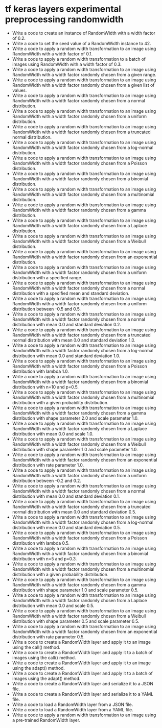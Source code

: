 # tf keras layers experimental preprocessing randomwidth

- Write a code to create an instance of RandomWidth with a width factor of 0.2.
- Write a code to set the seed value of a RandomWidth instance to 42.
- Write a code to apply a random width transformation to an image using RandomWidth with a width factor of 0.1.
- Write a code to apply a random width transformation to a batch of images using RandomWidth with a width factor of 0.3.
- Write a code to apply a random width transformation to an image using RandomWidth with a width factor randomly chosen from a given range.
- Write a code to apply a random width transformation to an image using RandomWidth with a width factor randomly chosen from a given list of values.
- Write a code to apply a random width transformation to an image using RandomWidth with a width factor randomly chosen from a normal distribution.
- Write a code to apply a random width transformation to an image using RandomWidth with a width factor randomly chosen from a uniform distribution.
- Write a code to apply a random width transformation to an image using RandomWidth with a width factor randomly chosen from a truncated normal distribution.
- Write a code to apply a random width transformation to an image using RandomWidth with a width factor randomly chosen from a log-normal distribution.
- Write a code to apply a random width transformation to an image using RandomWidth with a width factor randomly chosen from a Poisson distribution.
- Write a code to apply a random width transformation to an image using RandomWidth with a width factor randomly chosen from a binomial distribution.
- Write a code to apply a random width transformation to an image using RandomWidth with a width factor randomly chosen from a multinomial distribution.
- Write a code to apply a random width transformation to an image using RandomWidth with a width factor randomly chosen from a gamma distribution.
- Write a code to apply a random width transformation to an image using RandomWidth with a width factor randomly chosen from a Laplace distribution.
- Write a code to apply a random width transformation to an image using RandomWidth with a width factor randomly chosen from a Weibull distribution.
- Write a code to apply a random width transformation to an image using RandomWidth with a width factor randomly chosen from an exponential distribution.
- Write a code to apply a random width transformation to an image using RandomWidth with a width factor randomly chosen from a uniform distribution with a specified range.
- Write a code to apply a random width transformation to an image using RandomWidth with a width factor randomly chosen from a normal distribution with a specified mean and standard deviation.
- Write a code to apply a random width transformation to an image using RandomWidth with a width factor randomly chosen from a uniform distribution between -0.5 and 0.5.
- Write a code to apply a random width transformation to an image using RandomWidth with a width factor randomly chosen from a normal distribution with mean 0.0 and standard deviation 0.2.
- Write a code to apply a random width transformation to an image using RandomWidth with a width factor randomly chosen from a truncated normal distribution with mean 0.0 and standard deviation 1.0.
- Write a code to apply a random width transformation to an image using RandomWidth with a width factor randomly chosen from a log-normal distribution with mean 0.0 and standard deviation 1.0.
- Write a code to apply a random width transformation to an image using RandomWidth with a width factor randomly chosen from a Poisson distribution with lambda 1.0.
- Write a code to apply a random width transformation to an image using RandomWidth with a width factor randomly chosen from a binomial distribution with n=10 and p=0.5.
- Write a code to apply a random width transformation to an image using RandomWidth with a width factor randomly chosen from a multinomial distribution with a given probability distribution.
- Write a code to apply a random width transformation to an image using RandomWidth with a width factor randomly chosen from a gamma distribution with shape parameter 2.0 and scale parameter 1.0.
- Write a code to apply a random width transformation to an image using RandomWidth with a width factor randomly chosen from a Laplace distribution with mean 0.0 and scale 1.0.
- Write a code to apply a random width transformation to an image using RandomWidth with a width factor randomly chosen from a Weibull distribution with shape parameter 1.0 and scale parameter 1.0.
- Write a code to apply a random width transformation to an image using RandomWidth with a width factor randomly chosen from an exponential distribution with rate parameter 1.0.
- Write a code to apply a random width transformation to an image using RandomWidth with a width factor randomly chosen from a uniform distribution between -0.2 and 0.2.
- Write a code to apply a random width transformation to an image using RandomWidth with a width factor randomly chosen from a normal distribution with mean 0.0 and standard deviation 0.1.
- Write a code to apply a random width transformation to an image using RandomWidth with a width factor randomly chosen from a truncated normal distribution with mean 0.0 and standard deviation 0.5.
- Write a code to apply a random width transformation to an image using RandomWidth with a width factor randomly chosen from a log-normal distribution with mean 0.0 and standard deviation 0.5.
- Write a code to apply a random width transformation to an image using RandomWidth with a width factor randomly chosen from a Poisson distribution with lambda 0.5.
- Write a code to apply a random width transformation to an image using RandomWidth with a width factor randomly chosen from a binomial distribution with n=5 and p=0.3.
- Write a code to apply a random width transformation to an image using RandomWidth with a width factor randomly chosen from a multinomial distribution with a given probability distribution.
- Write a code to apply a random width transformation to an image using RandomWidth with a width factor randomly chosen from a gamma distribution with shape parameter 1.0 and scale parameter 0.5.
- Write a code to apply a random width transformation to an image using RandomWidth with a width factor randomly chosen from a Laplace distribution with mean 0.0 and scale 0.5.
- Write a code to apply a random width transformation to an image using RandomWidth with a width factor randomly chosen from a Weibull distribution with shape parameter 0.5 and scale parameter 0.5.
- Write a code to apply a random width transformation to an image using RandomWidth with a width factor randomly chosen from an exponential distribution with rate parameter 0.5.
- Write a code to create a RandomWidth layer and apply it to an image using the call() method.
- Write a code to create a RandomWidth layer and apply it to a batch of images using the call() method.
- Write a code to create a RandomWidth layer and apply it to an image using the adapt() method.
- Write a code to create a RandomWidth layer and apply it to a batch of images using the adapt() method.
- Write a code to create a RandomWidth layer and serialize it to a JSON file.
- Write a code to create a RandomWidth layer and serialize it to a YAML file.
- Write a code to load a RandomWidth layer from a JSON file.
- Write a code to load a RandomWidth layer from a YAML file.
- Write a code to apply a random width transformation to an image using a pre-trained RandomWidth layer.